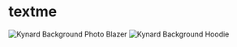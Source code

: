 # textme
![Kynard Background Photo Blazer](https://user-images.githubusercontent.com/62167393/76677021-301e9880-6597-11ea-8593-b587b0791544.jpg)
![Kynard Background Hoodie](https://user-images.githubusercontent.com/62167393/76677133-c3a49900-6598-11ea-9a79-951c6446ae38.jpg)
